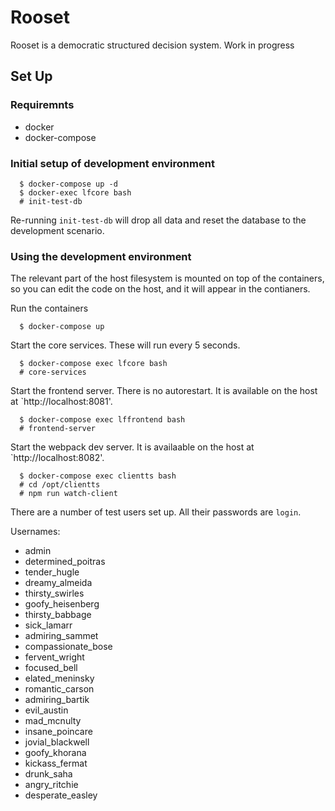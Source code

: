 
# Rooset

Rooset is a democratic structured decision system. Work in progress


## Set Up

### Requiremnts

- docker
- docker-compose

### Initial setup of development environment

```
  $ docker-compose up -d
  $ docker-exec lfcore bash
  # init-test-db
```

Re-running `init-test-db` will drop all data and reset the database to the 
development scenario.

### Using the development environment

The relevant part of the host filesystem is mounted on top of the containers,
so you can edit the code on the host, and it will appear in the contianers.


Run the containers

```
  $ docker-compose up
```

Start the core services. These will run every 5 seconds.

```
  $ docker-compose exec lfcore bash
  # core-services
```

Start the frontend server. There is no autorestart.
It is available on the host at `http://localhost:8081'.

```
  $ docker-compose exec lffrontend bash
  # frontend-server
```

Start the webpack dev server.
It is availaable on the host at `http://localhost:8082'.

```
  $ docker-compose exec clientts bash
  # cd /opt/clientts
  # npm run watch-client
```

There are a number of test users set up. All their passwords are `login`.

Usernames:
  - admin
  - determined_poitras
  - tender_hugle
  - dreamy_almeida
  - thirsty_swirles
  - goofy_heisenberg
  - thirsty_babbage
  - sick_lamarr
  - admiring_sammet
  - compassionate_bose
  - fervent_wright
  - focused_bell
  - elated_meninsky
  - romantic_carson
  - admiring_bartik
  - evil_austin
  - mad_mcnulty
  - insane_poincare
  - jovial_blackwell
  - goofy_khorana
  - kickass_fermat
  - drunk_saha
  - angry_ritchie
  - desperate_easley
